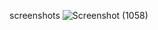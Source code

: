 screenshots
![Screenshot (1058)](https://user-images.githubusercontent.com/73101494/151688082-ccfc3f5d-632d-446e-af6f-8851eda1ab8f.png)
